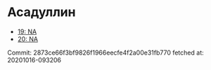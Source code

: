 # Асадуллин
- [19: NA](19.md)
- [20: NA](20.md)

Commit: 2873ce66f3bf9826f1966eecfe4f2a00e31fb770
 fetched at: 20201016-093206
